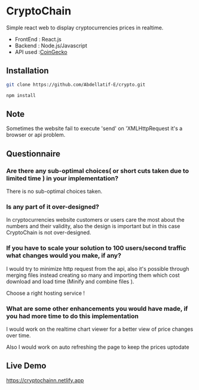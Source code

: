 # CryptoChain

Simple react web to display cryptocurrencies prices in realtime.
* FrontEnd : React.js
* Backend : Node.js/Javascript
* API used :[CoinGecko](https://www.coingecko.com/en)

## Installation

```sh
git clone https://github.com/Abdellatif-E/crypto.git
```

```sh
npm install
```

## Note
Sometimes the website fail to execute 'send' on 'XMLHttpRequest it's a browser or api problem.

## Questionnaire

### Are there any sub-optimal choices( or short cuts taken due to limited time ) in your implementation?

There is no sub-optimal choices taken.

### Is any part of it over-designed?

In cryptocurrencies website customers or users care the most about the numbers and their validity, also the design is important but in this case CryptoChain is not over-designed. 

### If you have to scale your solution to 100 users/second traffic what changes would you make, if any?

I would try to minimize http request from the api, also it's possible through merging files instead creating so many and importing them which cost download and load time (Minify and combine files ).

Choose a right hosting service !

### What are some other enhancements you would have made, if you had more time to do this implementation

I would work on the realtime chart viewer for a better view of price changes over time.

Also I would work on auto refreshing the page to keep the prices uptodate

## Live Demo

https://cryptochainn.netlify.app
